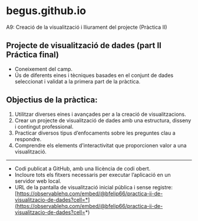 # begus.github.io
A9: Creació de la visualització i lliurament del projecte (Pràctica II)
## **Projecte de visualització de dades (part II Práctica final)**

* Coneixement del camp.
* Ús de diferents eines i tècniques basades en el conjunt de dades seleccionat i validat a la primera part de la pràctica. 

## **Objectius de la pràctica:**

1. Utilitzar diverses eines i avançades per a la creació de visualitzacions.
2. Crear un projecte de visualització de dades amb una estructura, disseny i contingut professional.
3. Practicar diversos tipus d’enfocaments sobre les preguntes clau a respondre.
4. Comprendre els elements d’interactivitat que proporcionen valor a una visualització.

***

* Codi publicat a GitHub, amb una llicència de codi obert.
* Incloure tots els fitxers necessaris per executar l’aplicació en un servidor web local. 
* URL de la pantalla de visualització inicial pública i sense registre: [https://observablehq.com/embed/@bfelip66/practica-ii-de-visualitzacio-de-dades?cell=*](https://observablehq.com/embed/@bfelip66/practica-ii-de-visualitzacio-de-dades?cell=*)
